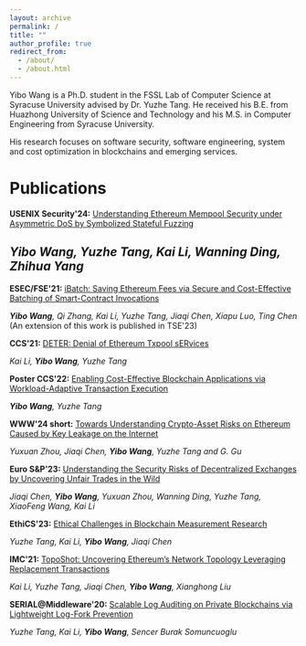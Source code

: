 ```yaml
---
layout: archive
permalink: /
title: ""
author_profile: true
redirect_from: 
  - /about/
  - /about.html
---
```



Yibo Wang is a Ph.D. student in the FSSL Lab of Computer Science at Syracuse University advised by Dr. Yuzhe Tang. He received his B.E. from Huazhong University of Science and Technology and his M.S. in Computer Engineering from Syracuse University. 

His research focuses on software security, software engineering, system and cost optimization in blockchains and emerging services.

Publications
======

**USENIX Security'24:** <span style="text-decoration: underline;">Understanding Ethereum Mempool Security under Asymmetric DoS by Symbolized Stateful Fuzzing</span>

_**Yibo Wang**, Yuzhe Tang, Kai Li, Wanning Ding, Zhihua Yang_
---

**ESEC/FSE'21:** <span style="text-decoration: underline;">iBatch: Saving Ethereum Fees via Secure and Cost-Effective Batching of Smart-Contract Invocations</span> 

_**Yibo Wang**, Qi Zhang, Kai Li, Yuzhe Tang, Jiaqi Chen, Xiapu Luo, Ting Chen_ (An extension of this work is published in TSE'23)


**CCS'21:** <span style="text-decoration: underline;">DETER: Denial of Ethereum Txpool sERvices</span> 

_Kai Li, **Yibo Wang**, Yuzhe Tang_


**Poster CCS'22:** <span style="text-decoration: underline;">Enabling Cost-Effective Blockchain Applications via Workload-Adaptive Transaction Execution</span>

_**Yibo Wang**, Yuzhe Tang_


**WWW'24 short:** <span style="text-decoration: underline;">Towards Understanding Crypto-Asset Risks on Ethereum Caused by Key Leakage on the Internet</span>

_Yuxuan Zhou, Jiaqi Chen, **Yibo Wang**, Yuzhe Tang and G. Gu_


**Euro S&P'23:** <span style="text-decoration: underline;">Understanding the Security Risks of Decentralized Exchanges by Uncovering Unfair Trades in the Wild</span>

_Jiaqi Chen, **Yibo Wang**, Yuxuan Zhou, Wanning Ding, Yuzhe Tang, XiaoFeng Wang, Kai Li_


**EthiCS'23:** <span style="text-decoration: underline;">Ethical Challenges in Blockchain Measurement Research</span>

_Yuzhe Tang, Kai Li, **Yibo Wang**, Jiaqi Chen_


**IMC'21:** <span style="text-decoration: underline;">TopoShot: Uncovering Ethereum’s Network Topology Leveraging Replacement Transactions</span>

_Kai Li, Yuzhe Tang, Jiaqi Chen, **Yibo Wang**, Xianghong Liu_


**SERIAL@Middleware'20:** <span style="text-decoration: underline;">Scalable Log Auditing on Private Blockchains via Lightweight Log-Fork Prevention</span>

_Yuzhe Tang, Kai Li, **Yibo Wang**, Sencer Burak Somuncuoglu_





